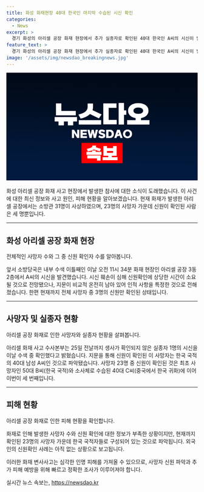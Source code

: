 ```yaml
---
title: 화성 화재현장 40대 한국인 마지막 수습된 시신 확인
categories:
  - News
excerpt: >
  경기 화성의 아리셀 공장 화재 현장에서 추가 실종자로 확인된 40대 한국인 A씨의 시신이 발견되었습니다. 이로써 사망자 23명 중 3명의 신원이 확인되었는데, 모두 내국인입니다. 화재로 신원을 확인하는 작업은 어렵지만 지문을 통해 A씨의 신원이 확인되었으며, 현재까지 외국인의 신원확인은 이뤄지지 않았습니다. 사망자들의 명백한 신원확인이 진행 중에 있으며, 아리셀 공장 화재에 대한 수사가 진행 중입니다. #화성 #아리셀공장 #화재 #사망자
feature_text: >
  경기 화성의 아리셀 공장 화재 현장에서 추가 실종자로 확인된 40대 한국인 A씨의 시신이 발견되었습니다. 이로써 사망자 23명 중 3명의 신원이 확인되었는데, 모두 내국인입니다. 화재로 신원을 확인하는 작업은 어렵지만 지문을 통해 A씨의 신원이 확인되었으며, 현재까지 외국인의 신원확인은 이뤄지지 않았습니다. 사망자들의 명백한 신원확인이 진행 중에 있으며, 아리셀 공장 화재에 대한 수사가 진행 중입니다. #화성 #아리셀공장 #화재 #사망자
image: '/assets/img/newsdao_breakingnews.jpg'
---
```


<p><img src="/assets/img/newsdao_breakingnews.jpg" alt="implanttips 속보" /></p>

<p>화성 아리셀 공장 화재 사고 현장에서 발생한 참사에 대한 소식이 도래했습니다. 이 사건에 대한 최신 정보와 사고 원인, 피해 현황을 알아보겠습니다. 현재 화재가 발생한 아리셀 공장에서는 소방관 31명이 사상하였으며, 23명의 사망자 가운데 신원이 확인된 사람은 세 명뿐입니다.</p>

<hr />

<h2 data-ke-size="size26">화성 아리셀 공장 화재 현장</h2>

<p>전체적인 사망자 수와 그 중 신원 확인자 수를 알아봅니다.</p>

<p data-ke-size="size16">앞서 소방당국은 내부 수색 이틀째인 이날 오전 11시 34분 화재 현장인 아리셀 공장 3동 2층에서 A씨의 시신을 발견했습니다. 시신 훼손이 심해 신원확인에 상당한 시간이 소요될 것으로 전망됐으나, 지문이 비교적 온전히 남아 있어 인적 사항을 특정한 것으로 전해졌습니다. 한편 현재까지 전체 사망자 중 3명의 신원만 확인된 상태입니다.</p>

<hr />

<h2 data-ke-size="size26">사망자 및 실종자 현황</h2>

<p>아리셀 공장 화재로 인한 사망자와 실종자 현황을 살펴봅니다.</p>

<p data-ke-size="size16">아리셀 화재 사고 수사본부는 25일 전날까지 생사가 확인되지 않은 실종자 1명의 시신을 이날 수색 중 확인했다고 밝혔습니다. 지문을 통해 신원이 확인된 이 사망자는 한국 국적의 40대 남성 A씨인 것으로 파악됐습니다. 사망자 23명 중 신원이 확인된 것은 최초 사망자인 50대 B씨(한국 국적)와 소사체로 수습된 40대 C씨(중국에서 한국 귀화)에 이어 이번이 세 번째입니다.</p>

<hr />

<h2 data-ke-size="size26">피해 현황</h2>

<p>아리셀 공장 화재로 인한 피해 현황을 확인합니다.</p>

<p data-ke-size="size16">화재로 인해 발생한 사망자 수와 신원 확인에 대한 정보가 부족한 상황이지만, 현재까지 확인된 23명의 사망자 가운데 한국 국적자들로 구성되어 있는 것으로 파악됩니다. 외국인의 신원확인 사례는 아직 없는 상황으로 보고됩니다.</p>

<p>이러한 화재 변사사고는 심각한 인명 피해를 가져올 수 있으므로, 사망자 신원 파악과 추가 피해 예방을 위해 빠르고 정확한 조사가 이루어져야 합니다.</p>
실시간 뉴스 속보는, <a href="https://newsdao.kr" rel="dofollow">https://newsdao.kr</a>



